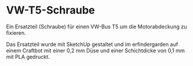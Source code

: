 # VW-T5-Schraube
Ein Ersatzteil (Schraube) für einen VW-Bus T5 um die Motorabdeckung zu fixieren.

Das Ersatzteil wurde mit SketchUp gestaltet und im erfindergarden auf einem Craftbot mit einer 0,2 mm Düse und einer Schichtdicke von 0,1 mm  mit PLA gedruckt.


